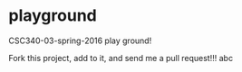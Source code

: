 # playground
CSC340-03-spring-2016 play ground!

Fork this project, add to it, and send me a pull request!!!
abc
